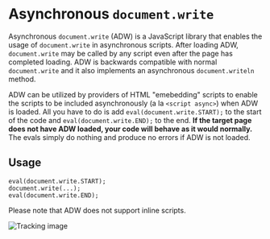 Asynchronous `document.write`
===========================

Asynchronous `document.write` (ADW) is a JavaScript library that enables the usage
of `document.write` in asynchronous scripts. After loading ADW, `document.write` may
be called by any script even after the page has completed loading. ADW is backwards
compatible with normal `document.write` and it also implements an asynchronous
`document.writeln` method.

ADW can be utilized by providers of HTML "emebedding" scripts to enable the scripts to
be included asynchronously (a la `<script async>`) when ADW is loaded. All you have to
do is add `eval(document.write.START);` to the start of the code and
`eval(document.write.END);` to the end. **If the target page does not have ADW loaded,
your code will behave as it would normally.** The evals simply do nothing and produce
no errors if ADW is not loaded.


Usage
-----

    eval(document.write.START);
    document.write(...);
    eval(document.write.END);


Please note that ADW does not support inline scripts.

![Tracking image](https://in.getclicky.com/212712ns.gif)

